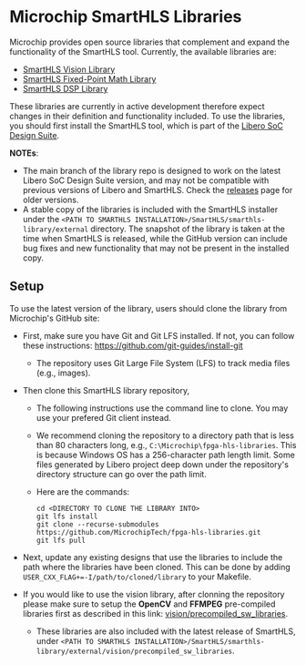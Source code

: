 # Microchip SmartHLS Libraries

Microchip provides open source libraries that complement and expand the functionality of the SmartHLS tool. Currently, the available libraries are:

- [SmartHLS Vision Library](vision)
- [SmartHLS Fixed-Point Math Library](math)
- [SmartHLS DSP Library](dsp)

These libraries are currently in active development therefore expect changes in their definition and functionality included. To use the libraries, you should first install the SmartHLS tool, which is part of the [Libero SoC Design Suite](https://www.microchip.com/en-us/products/fpgas-and-plds/fpga-and-soc-design-tools/fpga/libero-software-later-versions).

**NOTEs**:

- The main branch of the library repo is designed to work on the latest Libero SoC Design Suite version, and may not be compatible with previous versions of Libero and SmartHLS.  Check the [releases](https://github.com/MicrochipTech/fpga-hls-libraries/releases) page for older versions.
- A stable copy of the libraries is included with the SmartHLS installer under the `<PATH TO SMARTHLS INSTALLATION>/SmartHLS/smarthls-library/external` directory. The snapshot of the library is taken at the time when SmartHLS is released, while the GitHub version can include bug fixes and new functionality that may not be present in the installed copy.

## Setup

To use the latest version of the library, users should clone the library from Microchip's GitHub site:

- First, make sure you have Git and Git LFS installed. If not, you can follow these instructions: https://github.com/git-guides/install-git
  - The repository uses Git Large File System (LFS) to track media files (e.g., images).

- Then clone this SmartHLS library repository,
  - The following instructions use the command line to clone. You may use your prefered Git client instead.
  - We recommend cloning the repository to a directory path that is less than 80 characters long, e.g., `C:\Microchip\fpga-hls-libraries`.
    This is because Windows OS has a 256-character path length limit.
    Some files generated by Libero project deep down under the repository's directory structure can go over the path limit.
  - Here are the commands:

    ```console
    cd <DIRECTORY TO CLONE THE LIBRARY INTO>
    git lfs install
    git clone --recurse-submodules https://github.com/MicrochipTech/fpga-hls-libraries.git
    git lfs pull
    ```

- Next, update any existing designs that use the libraries to include the path where the libraries have been cloned. This can be done by adding `USER_CXX_FLAG+=-I/path/to/cloned/library` to your Makefile.

- If you would like to use the vision library, after clonning the repository please make sure to setup the **OpenCV** and **FFMPEG** pre-compiled libraries first as described in this link: [vision/precompiled_sw_libraries](vision/precompiled_sw_libraries).

  - These libraries are also included with the latest release of SmartHLS, under `<PATH TO SMARTHLS INSTALLATION>/SmartHLS/smarthls-library/external/vision/precompiled_sw_libraries`.
